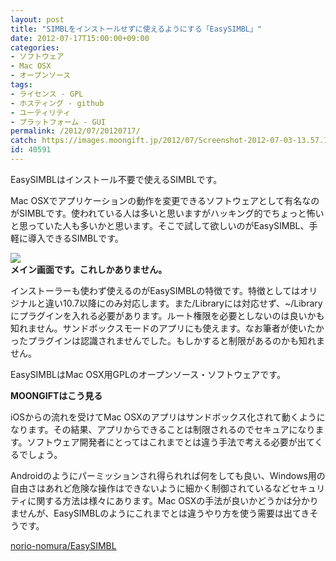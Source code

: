 ```yaml
---
layout: post
title: "SIMBLをインストールせずに使えるようにする「EasySIMBL」"
date: 2012-07-17T15:00:00+09:00
categories:
- ソフトウェア
- Mac OSX
- オープンソース
tags: 
- ライセンス - GPL
- ホスティング - github
- ユーティリティ
- プラットフォーム - GUI
permalink: /2012/07/20120717/
catch: https://images.moongift.jp/2012/07/Screenshot-2012-07-03-13.57.17_thumb.png
id: 40591
---
```

EasySIMBLはインストール不要で使えるSIMBLです。

  

Mac OSXでアプリケーションの動作を変更できるソフトウェアとして有名なのがSIMBLです。使われている人は多いと思いますがハッキング的でちょっと怖いと思っていた人も多いかと思います。そこで試して欲しいのがEasySIMBL、手軽に導入できるSIMBLです。

  

[![](https://images.moongift.jp/2012/07/Screenshot-2012-07-03-13.57.17_thumb.png)](https://images.moongift.jp/2012/07/Screenshot-2012-07-03-13.57.17.png)  
**メイン画面です。これしかありません。**

  

インストーラーも使わず使えるのがEasySIMBLの特徴です。特徴としてはオリジナルと違い10.7以降にのみ対応します。また/Libraryには対応せず、~/Libraryにプラグインを入れる必要があります。ルート権限を必要としないのは良いかも知れません。サンドボックスモードのアプリにも使えます。なお筆者が使いたかったプラグインは認識されませんでした。もしかすると制限があるのかも知れません。

  

EasySIMBLはMac OSX用GPLのオープンソース・ソフトウェアです。

  
  
  

**MOONGIFTはこう見る**

  

iOSからの流れを受けてMac OSXのアプリはサンドボックス化されて動くようになります。その結果、アプリからできることは制限されるのでセキュアになります。ソフトウェア開発者にとってはこれまでとは違う手法で考える必要が出てくるでしょう。

  

Androidのようにパーミッションされ得られれば何をしても良い、Windows用の自由さはあれど危険な操作はできないように細かく制御されているなどセキュリティに関する方法は様々にあります。Mac OSXの手法が良いかどうかは分かりませんが、EasySIMBLのようにこれまでとは違うやり方を使う需要は出てきそうです。

  

[norio-nomura/EasySIMBL](https://github.com/norio-nomura/EasySIMBL)

